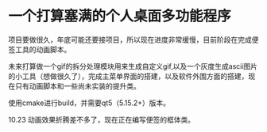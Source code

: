 # 一个打算塞满的个人桌面多功能程序

项目要做很久，年底可能还要接项目，所以现在进度非常缓慢，目前阶段在完成便签工具的动画脚本。

未来打算做一个gif的拆分处理模块用来生成自定义gif,以及一个灰度生成ascii图片的小工具（想做很久了），完成主菜单界面的搭建，以及软件外围方面的搭建，现在只有动画脚本和一些尚未实装的提升类。

使用cmake进行build，并需要qt5（5.15.2+）版本。

10.23
动画效果折腾差不多了，现在正在编写便签的框体类。
